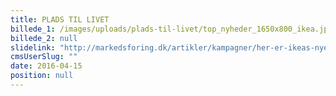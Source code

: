 ```yaml
---
title: PLADS TIL LIVET
billede_1: /images/uploads/plads-til-livet/top_nyheder_1650x800_ikea.jpg
billede_2: null
slidelink: "http://markedsforing.dk/artikler/kampagner/her-er-ikeas-nye-reklamefilm"
cmsUserSlug: ""
date: 2016-04-15 
position: null
---
```


